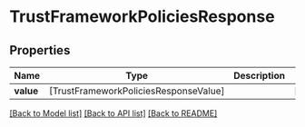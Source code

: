 # TrustFrameworkPoliciesResponse

## Properties
Name | Type | Description | Notes
------------ | ------------- | ------------- | -------------
**value** | [TrustFrameworkPoliciesResponseValue] |  | [optional] 

[[Back to Model list]](../README.md#documentation-for-models) [[Back to API list]](../README.md#documentation-for-api-endpoints) [[Back to README]](../README.md)


